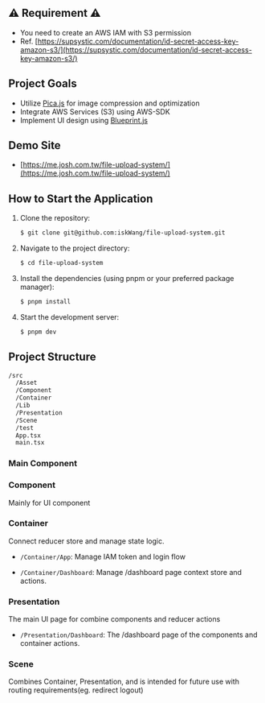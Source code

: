 ## ⚠️ Requirement ⚠️

- You need to create an AWS IAM with S3 permission
- Ref. [https://supsystic.com/documentation/id-secret-access-key-amazon-s3/](https://supsystic.com/documentation/id-secret-access-key-amazon-s3/)

## Project Goals

- Utilize [Pica.js](https://github.com/nodeca/pica) for image compression and optimization
- Integrate AWS Services (S3) using AWS-SDK
- Implement UI design using [Blueprint.js](https://blueprintjs.com/)

## Demo Site

- [https://me.josh.com.tw/file-upload-system/](https://me.josh.com.tw/file-upload-system/)

## How to Start the Application

1. Clone the repository:

   ```sh
   $ git clone git@github.com:iskWang/file-upload-system.git
   ```

2. Navigate to the project directory:

   ```sh
   $ cd file-upload-system
   ```

3. Install the dependencies (using pnpm or your preferred package manager):

   ```sh
   $ pnpm install
   ```

4. Start the development server:
   ```sh
   $ pnpm dev
   ```

## Project Structure

```bash
/src
  /Asset
  /Component
  /Container
  /Lib
  /Presentation
  /Scene
  /test
  App.tsx
  main.tsx
```

### Main Component

### Component

Mainly for UI component

### Container

Connect reducer store and manage state logic.

- `/Container/App`: Manage IAM token and login flow

- `/Container/Dashboard`: Manage /dashboard page context store and actions.

### Presentation

The main UI page for combine components and reducer actions

- `/Presentation/Dashboard`: The /dashboard page of the components and container actions.

### Scene

Combines Container, Presentation, and is intended for future use with routing requirements(eg. redirect logout)
